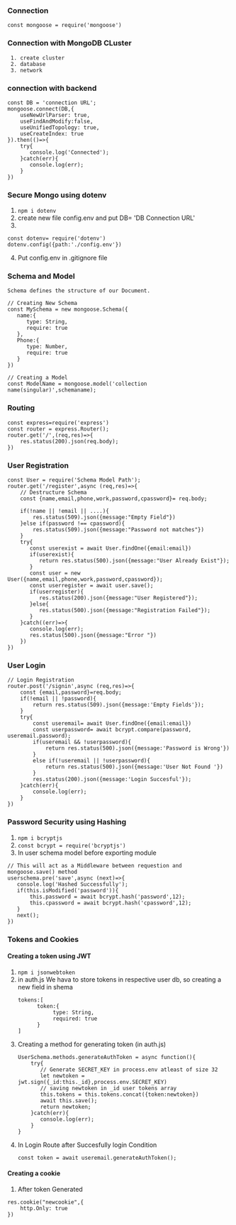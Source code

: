 ### Connection
``` const mongoose = require('mongoose') ```

### Connection with MongoDB CLuster
```
 1. create cluster
 2. database
 3. network
```
### connection with backend
```
const DB = 'connection URL';
mongoose.connect(DB,{
    useNewUrlParser: true,
    useFindAndModify:false,
    useUnifiedTopology: true,
    useCreateIndex: true
}).then(()=>{
    try{
       console.log('Connected');
    }catch(err){
       console.log(err);
    }
})
```
### Secure Mongo using dotenv
 1. ```npm i dotenv```
 2. create new file config.env and put DB= 'DB Connection URL'
 3. 
 ```
 const dotenv= require('dotenv')
 dotenv.config({path:'./config.env'})
 ```
 4. Put config.env in .gitignore file

### Schema and Model
```Schema defines the structure of our Document.```
``` 
// Creating New Schema
const MySchema = new mongoose.Schema({
   name:{
      type: String,
      require: true
   },
   Phone:{
      type: Number,
      require: true
   }
})
```
```
// Creating a Model
const ModelName = mongoose.model('collection name(singular)',schemaname);
```

### Routing
```
const express=require('express')
const router = express.Router();
router.get('/',(req,res)=>{
    res.status(200).json(req.body);
})
```

### User Registration
```
const User = require('Schema Model Path');
router.get('/register',async (req,res)=>{
    // Destructure Schema 
    const {name,email,phone,work,password,cpassword}= req.body;
    
    if(!name || !email || ....){
        res.status(509).json({message:"Empty Field"})
    }else if(password !== cpassword){
        res.status(509).json({message:"Password not matches"})
    }
    try{
       const userexist = await User.findOne({email:email})
       if(userexist){
          return res.status(500).json({message:"User Already Exist"});
       }
       const user = new User({name,email,phone,work,password,cpassword});
       const userregister = await user.save();
       if(userregister){
          res.status(200).json({message:"User Registered"});
       }else{
          res.status(500).json({message:"Registration Failed"});
       }
    }catch((err)=>{
       console.log(err);
       res.status(500).json({message:"Error "})
    })
})
```

### User Login
```
// Login Registration
router.post('/signin',async (req,res)=>{
    const {email,password}=req.body;
    if(!email || !password){
        return res.status(509).json({message:'Empty Fields'});
    }
    try{
        const useremail= await User.findOne({email:email})
        const userpassword= await bcrypt.compare(password, useremail.password);
        if(useremail && !userpassword){
            return res.status(500).json({message:'Password is Wrong'})
        }
        else if(!useremail || !userpassword){
            return res.status(500).json({message:'User Not Found '})
        }
        res.status(200).json({message:'Login Succesful'});
    }catch(err){
        console.log(err);
    }
})
```

### Password Security using Hashing
1. ```npm i bcryptjs```
2. ```const bcrypt = require('bcryptjs')```
3. In user schema model before exporting module
 ```
 // This will act as a Middleware between requestion and mongoose.save() method
 userschema.pre('save',async (next)=>{
    console.log('Hashed Successfully');
    if(this.isModified('password')){
        this.password = await bcrypt.hash('password',12);
        this.cpassword = await bcrypt.hash('cpassword',12);
    }
    next();
 })
 ```

### Tokens and Cookies
#### Creating a token using JWT
1. ```npm i jsonwebtoken```
2. in auth.js We hava to store tokens in respective user db, so creating a new field in shema
   ```
   tokens:[
         token:{
              type: String,
              required: true
         }
   ]
   ```
3. Creating a method for generating token (in auth.js)
   ```
   UserSchema.methods.generateAuthToken = async function(){
       try{
          // Generate SECRET_KEY in process.env atleast of size 32
          let newtoken = jwt.sign({_id:this._id},process.env.SECRET_KEY)
          // saving newtoken in _id user tokens array
          this.tokens = this.tokens.concat({token:newtoken})
          await this.save();
          return newtoken;
       }catch(err){
          console.log(err);
       }
   }
   ```
4. In Login Route after Succesfully login Condition
   ```
   const token = await useremail.generateAuthToken();
   ```
   
 #### Creating a cookie
 
 1. After token Generated
   ```
   res.cookie("newcookie",{
       http.Only: true
   })
   ```
 
